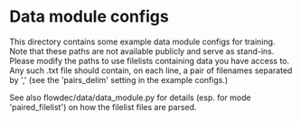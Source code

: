 # Data module configs

This directory contains some example data module configs for training. Note that these paths are not available publicly and serve as stand-ins. Please modify the paths to use filelists containing data you have access to. Any such .txt file should contain, on each line, a pair of filenames separated by ',' (see the 'pairs_delim' setting in the example configs.)

See also flowdec/data/data_module.py for details (esp. for mode 'paired_filelist') on how the filelist files are parsed.
